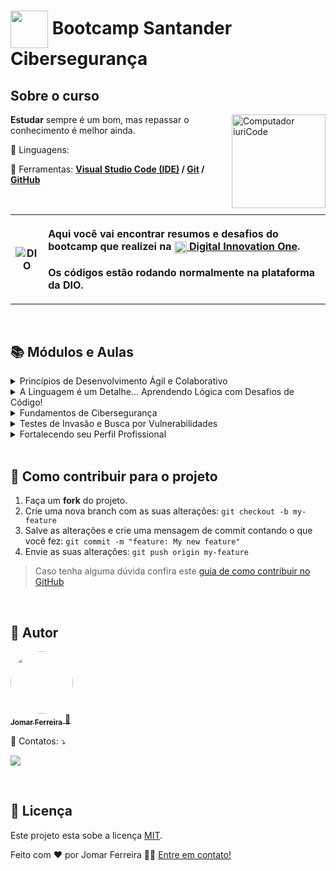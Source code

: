 # <a href="https://www.dio.me/"><img align="center" width="60px" src="https://hermes.dio.me/tracks/fb1b88ee-257f-4870-8cf8-1339b38c188d.png"></a> Bootcamp Santander Cibersegurança

## Sobre o curso <!--About the course / Sobre o curso-->
<div>
    <img src="https://raw.githubusercontent.com/MicaelliMedeiros/micaellimedeiros/master/image/computer-illustration.png" min-width="150px" max-width="150px" width="150px" align="right" alt="Computador iuriCode">
    <p align="left"><strong>Estudar</strong> sempre é um bom, mas repassar o conhecimento é melhor ainda.</p>
    <p align="left">🦄 Linguagens: <strong></strong></p>
    <p align="left">💼 Ferramentas: <strong>
        <a href="https://code.visualstudio.com/download">Visual Studio Code (IDE)</a> / <a href="https://git-scm.com/">Git</a> / <a href="https://github.com/">GitHub</a></strong></p>
    <br/>
    <table> 
        <tbody>
            <tr>
                <th>
                    <img src="https://hermes.digitalinnovation.one/assets/logos/dio-white.png" alt="DIO" tittle="Digital Innovation One">
                </th>
                <th align="left">
                    <p>Aqui você vai encontrar resumos e desafios do bootcamp que realizei na </strong><img align="center" width="20px" src="https://hermes.digitalinnovation.one/assets/diome/logo-minimized.png"><a rel="noopener noreferrer" href="https://digitalinnovation.one/"> Digital Innovation One</a><a href="https://www.dio.me/"></a></strong>.<br><br>Os códigos estão rodando normalmente na plataforma da DIO.
                </th>
            </tr>
        </tbody>
    </table>
</div>
<br/>

## 📚 Módulos e Aulas <!--About modules and classes / Sobre módulos e aulas-->
<details> <!--About module 1 / Sobre módulo 1-->
<summary><span>Princípios de Desenvolvimento Ágil e Colaborativo</span></summary>
<div align="left">
    <table border="1">
        <tbody>
            <tr>
                <th></th>
                <th>Nome</th>
                <th>Link</th>
                <th>Status</th>
            </tr>
            <tr>
                <td>01</td>
                <td>Bootcamps DIO: Educação Gratuita e Empregabilidade Juntas!</td>
                <td><a href="./Módulo 1/01. Educação Gratuita e Empregabilidade Juntas.md">Link</a></td>
                <td align="center">✔️</td>
            </tr>
            <tr>
                <td>02</td>
                <td>Trabalhando em Equipes Ágeis</td>
                <td><a href="./Módulo 1/02. Trabalhando em Equipes Ágeis.md">Link</a></td>
                <td align="center">✔️</td>
            </tr>
            <tr>
                <td>03</td>
                <td>Organizando seus Estudos com os Roadmaps DIO e o Notion</td>
                <td><a href="">Link</a></td>
                <td align="center">❌</td>
            </tr>
            <tr>
                <td>04</td>
                <td>Versionamento de Código com Git e GitHub</td>
                <td><a href="./Módulo 1/04. Versionamento de código com Git e GitHub.md">Link</a></td>
                <td align="center">✔️</td>
            </tr>
            <tr>
                <td>05</td>
                <td>Desafios de Projetos: Crie um Portfólio Vencedor</td>
                <td><a href="./Módulo 1/05. Desafios de projetos - Crie um portfólio vencedor.md">Link</a></td>
                <td align="center">✔️</td>
            </tr>
            <tr>
                <td>06</td>
                <td>Contribuindo em um Projeto Open Source no GitHub</td>
                <td><a href="./Módulo 1/06. Contribuindo em um Projeto Open Source no GitHub.md">Link</a></td>
                <td align="center">✔️</td>
            </tr>
            <tr>
                <td>07</td>
                <td>Aula Inaugural - Santander Bootcamp Cibersegurança</td>
                <td><a href="">Link</a></td>
                <td align="center">❌</td>
            </tr>
        </tbody>
    </table>   
</div>
</details>

<details> <!--About module 2 / Sobre módulo 2-->
<summary><span>A Linguagem é um Detalhe... Aprendendo Lógica com Desafios de Código!</span></summary>
<div align="left">
    <table border="1">
        <tbody>
            <tr>
                <th></th>
                <th>Nome</th>
                <th>Link</th>
                <th>Status</th>
            </tr>
            <tr>
                <td>01</td>
                <td>Desafios de Código: Aperfeiçoe sua Lógica e Pensamento Computacional</td>
                <td><a href="">Link</a></td>
                <td align="center">❌</td>
            </tr>
            <tr>
                <td>02</td>
                <td>Verificando URL com JavaScript</td>
                <td><a href="">Link</a></td>
                <td align="center">❌</td>
            </tr>
            <tr>
                <td>03</td>
                <td>Verificando URL com Python</td>
                <td><a href="">Link</a></td>
                <td align="center">❌</td>
            </tr>
            <tr>
                <td>04</td>
                <td>Verificando URL com Kotlin</td>
                <td><a href="">Link</a></td>
                <td align="center">❌</td>
            </tr>
            <tr>
                <td>05</td>
                <td>Verificando URL com Java</td>
                <td><a href="">Link</a></td>
                <td align="center">❌</td>
            </tr>
            <tr>
                <td>06</td>
                <td>Verificando URL com C#</td>
                <td><a href="">Link</a></td>
                <td align="center">❌</td>
            </tr>
        </tbody>
    </table>   
</div>
</details>

<details> <!--About module 3 / Sobre módulo 3-->
<summary><span>Fundamentos de Cibersegurança</span></summary>
<div align="left">
    <table border="1">
        <tbody>
            <tr>
                <th></th>
                <th>Nome</th>
                <th>Link</th>
                <th>Status</th>
            </tr>
            <tr>
                <td>01</td>
                <td>Príncipios da Cibersegurança</td>
                <td><a href="">Link</a></td>
                <td align="center">❌</td>
            </tr>
            <tr>
                <td>02</td>
                <td>Conceitos e Práticas de Sistema Operacionais e Máquinas Virtuais</td>
                <td><a href="">Link</a></td>
                <td align="center">❌</td>
            </tr>
            <tr>
                <td>03</td>
                <td>Fundamentos de Redes de Computadores</td>
                <td><a href="">Link</a></td>
                <td align="center">❌</td>
            </tr>
            <tr>
                <td>04</td>
                <td>Introdução à Deep Web e Anonimato</td>
                <td><a href="">Link</a></td>
                <td align="center">❌</td>
            </tr>
        </tbody>
    </table>
</div>
</details>

<details> <!--About module 4 / Sobre módulo 4-->
<summary><span>Testes de Invasão e Busca por Vulnerabilidades</span></summary>
<div align="left">
    <table border="1">
        <tbody>
            <tr>
                <th></th>
                <th>Nome</th>
                <th>Link</th>
                <th>Status</th>
            </tr>
            <tr>
                <td>01</td>
                <td>Fundamentos de Testes de Invasão (Pentest)</td>
                <td><a href="">Link</a></td>
                <td align="center">❌</td>
            </tr>
            <tr>
                <td>02</td>
                <td>Introdução à Coleta e Análise de Segurança Cibernética</td>
                <td><a href="">Link</a></td>
                <td align="center">❌</td>
            </tr>
            <tr>
                <td>03</td>
                <td>Tópicos em Engenharia Social</td>
                <td><a href="">Link</a></td>
                <td align="center">❌</td>
            </tr>
            <tr>
                <td>04</td>
                <td>Conceitos e Técnicas de Varredura de Rede</td>
                <td><a href="">Link</a></td>
                <td align="center">❌</td>
            </tr>
            <tr>
                <td>05</td>
                <td>Princípios de Enumeração e Exploração de Vulnerabilidades</td>
                <td><a href="">Link</a></td>
                <td align="center">❌</td>
            </tr>
            <tr>
                <td>06</td>
                <td>Seus Primeiros Passos no Linux</td>
                <td><a href="">Link</a></td>
                <td align="center">❌</td>
            </tr>
            <tr>
                <td>07</td>
                <td>Criação de um Phishing com o Kali Linux</td>
                <td><a href="">Link</a></td>
                <td align="center">❌</td>
            </tr>
            <tr>
                <td>08</td>
                <td>Técnicas de Exploração de Vulnerabilidades</td>
                <td><a href="">Link</a></td>
                <td align="center">❌</td>
            </tr>
            <tr>
                <td>09</td>
                <td>Pós-exploração em Sistemas Comprometidos</td>
                <td><a href="">Link</a></td>
                <td align="center">❌</td>
            </tr>
            <tr>
                <td>10</td>
                <td>Man in the Middle: Ataques e Mitigações</td>
                <td><a href="">Link</a></td>
                <td align="center">❌</td>
            </tr>
            <tr>
                <td>11</td>
                <td>Entendendo um Ransomware na Prática com Python</td>
                <td><a href="">Link</a></td>
                <td align="center">❌</td>
            </tr>
        </tbody>
    </table>
</div>
</details>

<details> <!--About module 5 / Sobre módulo 5-->
<summary><span>Fortalecendo seu Perfil Profissional</span></summary>
<div align="left">
    <table border="1">
        <tbody>
            <tr>
                <th></th>
                <th>Nome</th>
                <th>Link</th>
                <th>Status</th>
            </tr>
            <tr>
                <td>01</td>
                <td>Deixando seu LinkedIn Atrativo</td>
                <td><a href="">Link</a></td>
                <td align="center">❌</td>
            </tr>
            <tr>
                <td>02</td>
                <td>Turbine seu Currículo na DIO</td>
                <td><a href="">Link</a></td>
                <td align="center">❌</td>
            </tr>
            <tr>
                <td>03</td>
                <td>Transformando seu Conhecimento em Artigos Técnicos</td>
                <td><a href="">Link</a></td>
                <td align="center">❌</td>
            </tr>
            <tr>
                <td>04</td>
                <td>Se preparando para uma Entrevista</td>
                <td><a href="">Link</a></td>
                <td align="center">❌</td>
            </tr>
            <tr>
                <td>05</td>
                <td>Avalie este Bootcamp</td>
                <td><a href="">Link</a></td>
                <td align="center">❌</td>
            </tr>
        </tbody>
    </table>
</div>
</details>
<br/>

## 💪 Como contribuir para o projeto <!--About contributing to the project / Sobre contribuir para o projeto-->
1. Faça um **fork** do projeto.
2. Crie uma nova branch com as suas alterações: `git checkout -b my-feature`
3. Salve as alterações e crie uma mensagem de commit contando o que você fez: `git commit -m "feature: My new feature"`
4. Envie as suas alterações: `git push origin my-feature`
> Caso tenha alguma dúvida confira este [guia de como contribuir no GitHub](./CONTRIBUTING.md)
<br/>

## 🦸 Autor <!--About author / Sobre autor-->
<a href="https://www.linkedin.com/in/jomar-ferreira-amorim/">
    <img style="border-radius: 50%;" src="https://avatars.githubusercontent.com/u/47539152?s=400&u=d40b201906972abddb5890c966c190557cbf4754&v=4" width="100px;" alt=""/>
    <br/>
    <sub><b>Jomar Ferreira</b></sub>
</a>
<a href="https://www.linkedin.com/in/jomar-ferreira-amorim/" title="LinkedIn">🚀</a>
<p align="left">💌 Contatos: ⤵️</p>
<p align="left">
    <a href="https://www.linkedin.com/in/jomar-ferreira-amorim/" alt="Linkedin"><img src="https://img.shields.io/badge/-Linkedin-0e76a8?style=flat-square&logo=Linkedin&logoColor=white&link=https://www.linkedin.com/in/jomar-ferreira-amorim/"></a>
</p>
<br/>

## 📝 Licença <!--About license / Sobre licença-->
Este projeto esta sobe a licença [MIT](./LICENSE).

Feito com ❤️ por Jomar Ferreira 👋🏽 [Entre em contato!](https://www.linkedin.com/in/jomar-ferreira-amorim/)